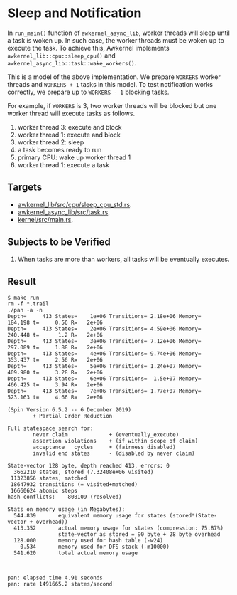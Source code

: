 # Sleep and Notification

In `run_main()` function of `awkernel_async_lib`,
worker threads will sleep until a task is woken up.
In such case, the worker threads must be woken up to execute the task.
To achieve this, Awkernel implements `awkernel_lib::cpu::sleep_cpu()` and
`awkernel_async_lib::task::wake_workers()`.

This is a model of the above implementation.
We prepare `WORKERS` worker threads and `WORKERS + 1` tasks in this model.
To test notification works correctly,
we prepare up to `WORKERS - 1` blocking tasks.

For example, if `WORKERS` is 3, two worker threads will be blocked
but one worker thread will execute tasks as follows.

1. worker thread 3: execute and block
2. worker thread 1: execute and block
3. worker thread 2: sleep
4. a task becomes ready to run
5. primary CPU: wake up worker thread 1
6. worker thread 1: execute a task

## Targets

- [awkernel_lib/src/cpu/sleep_cpu_std.rs](../../../../../awkernel_lib/src/cpu/sleep_cpu_std.rs).
- [awkernel_async_lib/src/task.rs](../../../../../awkernel_async_lib/src/task.rs).
- [kernel/src/main.rs](../../../../../kernel/src/main.rs).

## Subjects to be Verified

1. When tasks are more than workers, all tasks will be eventually executes.

## Result

```
$ make run
rm -f *.trail
./pan -a -n
Depth=     413 States=    1e+06 Transitions= 2.18e+06 Memory=   184.198 t=     0.56 R=   2e+06
Depth=     413 States=    2e+06 Transitions= 4.59e+06 Memory=   240.448 t=      1.2 R=   2e+06
Depth=     413 States=    3e+06 Transitions= 7.12e+06 Memory=   297.089 t=     1.88 R=   2e+06
Depth=     413 States=    4e+06 Transitions= 9.74e+06 Memory=   353.437 t=     2.56 R=   2e+06
Depth=     413 States=    5e+06 Transitions= 1.24e+07 Memory=   409.980 t=     3.28 R=   2e+06
Depth=     413 States=    6e+06 Transitions=  1.5e+07 Memory=   466.425 t=     3.94 R=   2e+06
Depth=     413 States=    7e+06 Transitions= 1.77e+07 Memory=   523.163 t=     4.66 R=   2e+06

(Spin Version 6.5.2 -- 6 December 2019)
        + Partial Order Reduction

Full statespace search for:
        never claim             + (eventually_execute)
        assertion violations    + (if within scope of claim)
        acceptance   cycles     + (fairness disabled)
        invalid end states      - (disabled by never claim)

State-vector 128 byte, depth reached 413, errors: 0
  3662210 states, stored (7.32408e+06 visited)
 11323856 states, matched
 18647932 transitions (= visited+matched)
 16660624 atomic steps
hash conflicts:    808109 (resolved)

Stats on memory usage (in Megabytes):
  544.839       equivalent memory usage for states (stored*(State-vector + overhead))
  413.352       actual memory usage for states (compression: 75.87%)
                state-vector as stored = 90 byte + 28 byte overhead
  128.000       memory used for hash table (-w24)
    0.534       memory used for DFS stack (-m10000)
  541.620       total actual memory usage



pan: elapsed time 4.91 seconds
pan: rate 1491665.2 states/second
```
